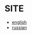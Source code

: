 # SITE
- [english](https://itzzefirfy.github.io/DC3Games/en.html)
- [russian](https://itzzefirfy.github.io/DC3Games/ru.html)